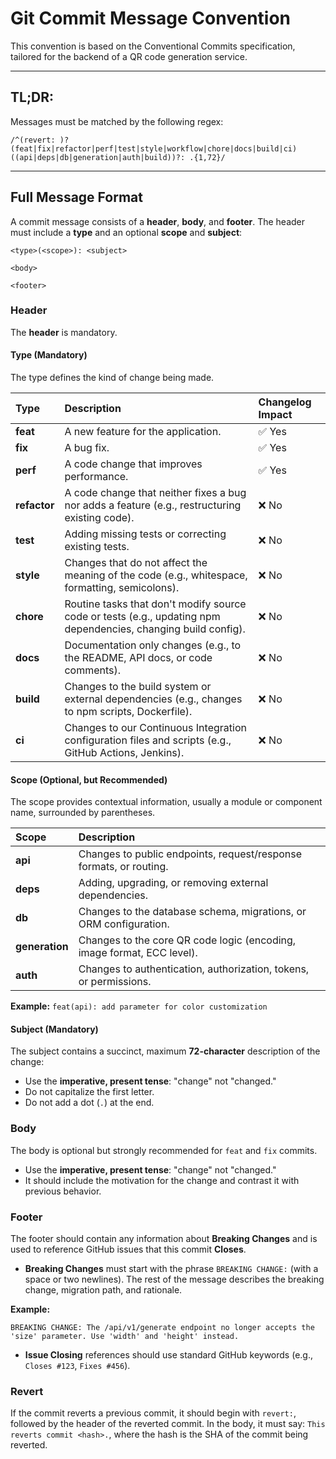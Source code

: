 # Git Commit Message Convention

This convention is based on the Conventional Commits specification, tailored for the backend of a QR code generation service.

---

## TL;DR:

Messages must be matched by the following regex:

```
/^(revert: )?(feat|fix|refactor|perf|test|style|workflow|chore|docs|build|ci)((api|deps|db|generation|auth|build))?: .{1,72}/
```

---

## Full Message Format

A commit message consists of a **header**, **body**, and **footer**. The header must include a **type** and an optional **scope** and **subject**:

```
<type>(<scope>): <subject>

<body>

<footer>
```

### Header

The **header** is mandatory.

#### Type (Mandatory)

The type defines the kind of change being made.

| Type | Description | Changelog Impact |
| :--- | :--- | :--- |
| **feat** | A new feature for the application. | ✅ Yes |
| **fix** | A bug fix. | ✅ Yes |
| **perf** | A code change that improves performance. | ✅ Yes |
| **refactor** | A code change that neither fixes a bug nor adds a feature (e.g., restructuring existing code). | ❌ No |
| **test** | Adding missing tests or correcting existing tests. | ❌ No |
| **style** | Changes that do not affect the meaning of the code (e.g., whitespace, formatting, semicolons). | ❌ No |
| **chore** | Routine tasks that don't modify source code or tests (e.g., updating npm dependencies, changing build config). | ❌ No |
| **docs** | Documentation only changes (e.g., to the README, API docs, or code comments). | ❌ No |
| **build** | Changes to the build system or external dependencies (e.g., changes to npm scripts, Dockerfile). | ❌ No |
| **ci** | Changes to our Continuous Integration configuration files and scripts (e.g., GitHub Actions, Jenkins). | ❌ No |

#### Scope (Optional, but Recommended)

The scope provides contextual information, usually a module or component name, surrounded by parentheses.

| Scope | Description |
| :--- | :--- |
| **api** | Changes to public endpoints, request/response formats, or routing. |
| **deps** | Adding, upgrading, or removing external dependencies. |
| **db** | Changes to the database schema, migrations, or ORM configuration. |
| **generation** | Changes to the core QR code logic (encoding, image format, ECC level). |
| **auth** | Changes to authentication, authorization, tokens, or permissions. |

**Example:** `feat(api): add parameter for color customization`

#### Subject (Mandatory)

The subject contains a succinct, maximum **72-character** description of the change:

  * Use the **imperative, present tense**: "change" not "changed."
  * Do not capitalize the first letter.
  * Do not add a dot (`.`) at the end.

### Body

The body is optional but strongly recommended for `feat` and `fix` commits.

  * Use the **imperative, present tense**: "change" not "changed."
  * It should include the motivation for the change and contrast it with previous behavior.

### Footer

The footer should contain any information about **Breaking Changes** and is used to reference GitHub issues that this commit **Closes**.

* **Breaking Changes** must start with the phrase `BREAKING CHANGE:` (with a space or two newlines). The rest of the message describes the breaking change, migration path, and rationale.

**Example:**

```
BREAKING CHANGE: The /api/v1/generate endpoint no longer accepts the 'size' parameter. Use 'width' and 'height' instead.
```

* **Issue Closing** references should use standard GitHub keywords (e.g., `Closes #123`, `Fixes #456`).

### Revert

If the commit reverts a previous commit, it should begin with `revert:`, followed by the header of the reverted commit. In the body, it must say: `This reverts commit <hash>.`, where the hash is the SHA of the commit being reverted.
